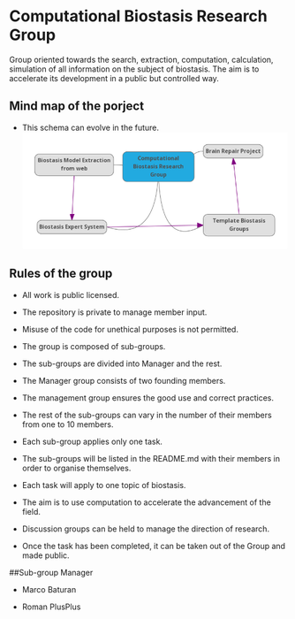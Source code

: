 # Computational Biostasis Research Group
Group oriented towards the search, extraction, computation, calculation, simulation of all information on the subject of biostasis. The aim is to accelerate its development in a public but controlled way.

## Mind map of the porject

- This schema can evolve in the future.
![mind map of CBRG](https://raw.githubusercontent.com/marcobaturan/Computational-Biostasis-Research-Group/main/mindmap_CBRG.png?token=ABVYCAMCR7MTD6USIRO3QVLAXXK24)

## Rules of the group

- All work is public licensed.

- The repository is private to manage member input.

- Misuse of the code for unethical purposes is not permitted.

- The group is composed of sub-groups.

- The sub-groups are divided into Manager and the rest.

- The Manager group consists of two founding members.

- The management group ensures the good use and correct practices.

- The rest of the sub-groups can vary in the number of their members from one to 10 members.

- Each sub-group applies only one task.

- The sub-groups will be listed in the README.md with their members in order to organise themselves.

- Each task will apply to one topic of biostasis.

- The aim is to use computation to accelerate the advancement of the field.

- Discussion groups can be held to manage the direction of research.

- Once the task has been completed, it can be taken out of the Group and made public.

##Sub-group Manager

- Marco Baturan

- Roman PlusPlus
